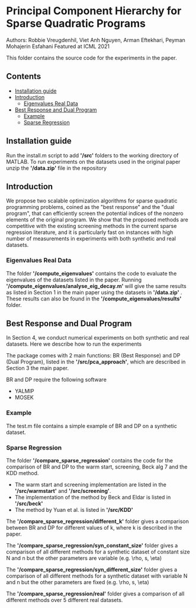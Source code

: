 # Principal Component Hierarchy for Sparse Quadratic Programs
Authors: Robbie Vreugdenhil, Viet Anh Nguyen, Arman Eftekhari, Peyman Mohajerin Esfahani 
Featured at ICML 2021

This folder contains the source code for the experiments in the paper.

## Contents
- [Installation guide](#Installation-guide)
- [Introduction](#introduction)
  - [Eigenvalues Real Data](#eigenvalues-real-data)
- [Best Response and Dual Program](#BR-and-DP)
  - [Example](#Example)
  - [Sparse Regression](#sparse-regression)


## Installation guide

Run the install.m script to add __'/src'__  folders to the working directory of MATLAB.
To run experiments on the datasets used in the original paper unzip the __'/data.zip'__ file in the repository

## Introduction
We propose two scalable optimization algorithms for sparse quadratic programming problems, coined as the "best response" and the "dual program", that can efficiently screen the potential indices of the nonzero elements of the original program. We show that the proposed methods are competitive with the existing screening methods in the current sparse regression literature, and it is particularly fast on instances with high number of measurements in experiments with both synthetic and real datasets.

### Eigenvalues Real Data

The folder __'/compute_eigenvalues'__ contains the code to evaluate the eigenvalues of the datasets listed in the paper. Running __'/compute_eigenvalues/analyse_eig_decay.m'__ will give the same results as listed in Section 1 in the main paper using the datasets in __'/data.zip'__ . These results can also be found in the  __'/compute_eigenvalues/results'__ folder.

## Best Response and Dual Program

In Section 4, we conduct numerical experiments on both synthetic and real datasets. Here we describe how to run the experiments

The package comes with 2 main functions: BR (Best Response) and DP (Dual Program), listed in the __'/src/pca_approach'__, which are described in Section 3 the main paper. 

BR and DP require the following software
- YALMIP 
- MOSEK 

### Example 

The test.m file contains a simple example of BR and DP on a synthetic dataset.

### Sparse Regression

The folder __'/compare_sparse_regression'__ contains the code for the comparison of BR and DP to the warm start, screening, Beck alg 7 and the KDD method. 

- The warm start and screening implementation are listed in the __'/src/warmstart'__ and __'/src/screening'__.
- The implementation of the method by Beck and Eldar is listed in __'/src/beck'__
- The method by Yuan et al. is listed in __'/src/KDD'__

The __'/compare_sparse_regression/different_k'__ folder gives a comparison between BR and DP for different values of k, where k is described in the paper. 

The __'/compare_sparse_regression/syn_constant_size'__ folder gives a comparison of all different methods for a synthetic dataset of constant size N and n but the other parameters are variable (e.g. \rho, s, \eta)

The __'/compare_sparse_regression/syn_different_size'__ folder gives a comparison of all different methods for a synthetic dataset with variable N and n but the other parameters are fixed (e.g. \rho, s, \eta)

The __'/compare_sparse_regression/real'__ folder gives a comparison of all different methods over 5 different real datasets. 

